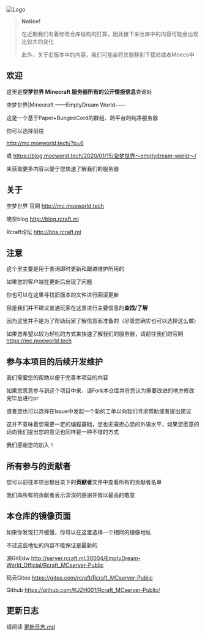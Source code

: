 ![Logo](https://cdn.jsdelivr.net/gh/KJZH001/For_PicGO@master/jsDelivr_static_files/img/large/20200727202146.png
)

> **Notice!**
> 
> 在近期我们有着修改仓库结构的打算，因此接下来仓库中的内容可能会出现比较大的变化
> 
> 此外，关于旧版本中的内容，我们可能会将其搬移到下载站或者Moeco中

## 欢迎

这里是**空梦世界 Minecraft 服务器所有的公开情报信息**查询处

空梦世界|Minecraft ——EmptyDream World—— 

这是一个基于Paper+BungeeCord的群组、跨平台的纯净服务器

你可以选择前往

http://mc.moeworld.tech/?p=6

或 https://blog.moeworld.tech/2020/01/15/空梦世界～emptydream-world～/

来获取更多内容以便于您快速了解我们的服务器

## 关于

空梦世界 官网 http://mc.moeworld.tech

晓空blog http://blog.rcraft.ml

Rcraft论坛 http://bbs.rcraft.ml

## 注意

这个里主要是用于查询即时更新和跟进维护所用的

如果您的客户端在更新后出现了问题

你也可以在这里寻找旧版本的文件进行回滚更新

但是我们并不建议普通玩家在这里进行主要信息的**查找/了解**

因为这里并不是为了帮助玩家了解信息而准备的（尽管您确实也可以选择这么做）

如果您希望以较为轻松的方式来快速了解我们的服务器，请前往我们的官网 https://mc.moeworld.tech

## 参与本项目的后续开发维护

我们需要您的帮助以便于完善本项目的内容

如果您愿意参与到这个项目中来，请Fork本仓库并在您认为需要改进的地方修改完毕后进行pr

或者您也可以选择在Issue中发起一个新的工单以向我们寻求帮助或者提出建议

这并不意味着您需要一定的编程基础，您也无需担心您的外语水平，如果您愿意的话向我们提出您的意见也同样是一种不错的方式

我们感谢您的加入！

## 所有参与的贡献者

您可以前往本项目根目录下的**贡献者**文件中查看所有的贡献者名单

我们向所有的贡献者表示深深的感谢并致以最高的敬意
## 本仓库的镜像页面

如果你发现打开缓慢，你可以在这里选择一个相同的镜像地址

不过这些地址的内容不能保证是最新的

源GitEdw http://server.rcraft.ml:30004/EmptyDream-World_Official/Rcraft_MCserver-Public

码云Gitee https://gitee.com/rcraft/Rcraft_MCserver-Public

Github https://github.com/KJZH001/Rcraft_MCserver-Public/

## 更新日志

请阅读 [更新日志.md](./src/master/%e6%9c%80%e6%96%b0%e7%89%88%e6%9c%ac.md)
